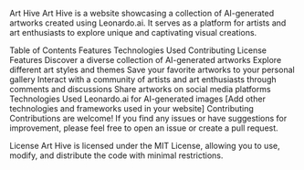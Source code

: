 Art Hive
Art Hive is a website showcasing a collection of AI-generated artworks created using Leonardo.ai. It serves as a platform for artists and art enthusiasts to explore unique and captivating visual creations.

Table of Contents
Features
Technologies Used
Contributing
License
Features
Discover a diverse collection of AI-generated artworks
Explore different art styles and themes
Save your favorite artworks to your personal gallery
Interact with a community of artists and art enthusiasts through comments and discussions
Share artworks on social media platforms
Technologies Used
Leonardo.ai for AI-generated images
[Add other technologies and frameworks used in your website]
Contributing
Contributions are welcome! If you find any issues or have suggestions for improvement, please feel free to open an issue or create a pull request.

License
Art Hive is licensed under the MIT License, allowing you to use, modify, and distribute the code with minimal restrictions.

